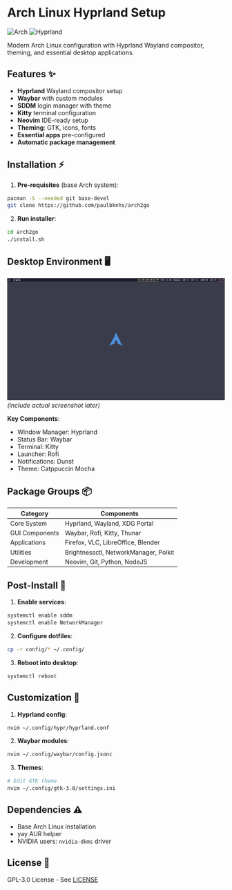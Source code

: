 # Arch Linux Hyprland Setup

![Arch](https://img.shields.io/badge/-Arch_Linux-1793D1?logo=arch-linux&logoColor=white)
![Hyprland](https://img.shields.io/badge/-Hyprland-00A6D6?logo=wayland&logoColor=white)

Modern Arch Linux configuration with Hyprland Wayland compositor, theming, and essential desktop applications.

## Features ✨

- **Hyprland** Wayland compositor setup
- **Waybar** with custom modules
- **SDDM** login manager with theme
- **Kitty** terminal configuration
- **Neovim** IDE-ready setup
- **Theming**: GTK, icons, fonts
- **Essential apps** pre-configured
- **Automatic package management**

## Installation ⚡

1. **Pre-requisites** (base Arch system):

```bash
pacman -S --needed git base-devel
git clone https://github.com/paulbknhs/arch2go
```

2. **Run installer**:

```bash
cd arch2go
./install.sh
```

## Desktop Environment 🖥️

![Desktop Preview](screenshots/desktop.png) _(include actual screenshot later)_

**Key Components**:

- Window Manager: Hyprland
- Status Bar: Waybar
- Terminal: Kitty
- Launcher: Rofi
- Notifications: Dunst
- Theme: Catppuccin Mocha

## Package Groups 📦

| Category       | Components                            |
| -------------- | ------------------------------------- |
| Core System    | Hyprland, Wayland, XDG Portal         |
| GUI Components | Waybar, Rofi, Kitty, Thunar           |
| Applications   | Firefox, VLC, LibreOffice, Blender    |
| Utilities      | Brightnessctl, NetworkManager, Polkit |
| Development    | Neovim, Git, Python, NodeJS           |

## Post-Install 🔧

1. **Enable services**:

```bash
systemctl enable sddm
systemctl enable NetworkManager
```

2. **Configure dotfiles**:

```bash
cp -r config/* ~/.config/
```

3. **Reboot into desktop**:

```bash
systemctl reboot
```

## Customization 🎨

1. **Hyprland config**:

```bash
nvim ~/.config/hypr/hyprland.conf
```

2. **Waybar modules**:

```bash
nvim ~/.config/waybar/config.jsonc
```

3. **Themes**:

```bash
# Edit GTK theme
nvim ~/.config/gtk-3.0/settings.ini
```

## Dependencies ⚠️

- Base Arch Linux installation
- yay AUR helper
- NVIDIA users: `nvidia-dkms` driver

## License 📄

GPL-3.0 License - See [LICENSE](LICENSE)

